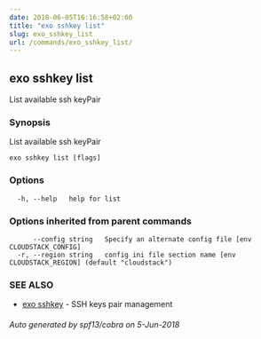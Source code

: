 ```yaml
---
date: 2018-06-05T16:16:58+02:00
title: "exo sshkey list"
slug: exo_sshkey_list
url: /commands/exo_sshkey_list/
---
```

## exo sshkey list

List available ssh keyPair

### Synopsis

List available ssh keyPair

```
exo sshkey list [flags]
```

### Options

```
  -h, --help   help for list
```

### Options inherited from parent commands

```
      --config string   Specify an alternate config file [env CLOUDSTACK_CONFIG]
  -r, --region string   config ini file section name [env CLOUDSTACK_REGION] (default "cloudstack")
```

### SEE ALSO

* [exo sshkey](/commands/exo_sshkey/)	 - SSH keys pair management

###### Auto generated by spf13/cobra on 5-Jun-2018

